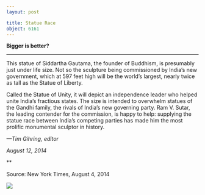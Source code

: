 ```yaml
---
layout: post

title: Statue Race
object: 6161
---
```

**Bigger is better?**

****

This statue of Siddartha Gautama, the founder of Buddhism, is presumably just under life size. Not so the sculpture being commissioned by India’s new government, which at 597 feet high will be the world’s largest, nearly twice as tall as the Statue of Liberty.

Called the Statue of Unity, it will depict an independence leader who helped unite India’s fractious states. The size is intended to overwhelm statues of the Gandhi family, the rivals of India’s new governing party. Ram V. Sutar, the leading contender for the commission, is happy to help: supplying the statue race between India’s competing parties has made him the most prolific monumental sculptor in history.

*—Tim Gihring, editor*

*August 12, 2014*

**

Source: New York Times, August 4, 2014

![]({{siteurl.base}}/images/14-08-11_2001.153_StatueRaceEDIT-1.jpg)

